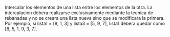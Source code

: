 Intercalar los elementos de una lista entre los elementos de la otra. La intercalacion debera realizarse exclusivamente mediante la tecnica de rebanadas y no se creara una lista nueva sino que se modificara la primera. Por ejemplo, si lista1 = [8, 1, 3] y lista3 = [5, 9, 7], lista1 debera quedar como [8, 5, 1, 9, 3, 7].